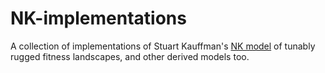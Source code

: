 NK-implementations
==================

A collection of implementations of Stuart Kauffman's [NK model](http://en.wikipedia.org/wiki/NK_model) of tunably rugged fitness landscapes, and other derived models too.
